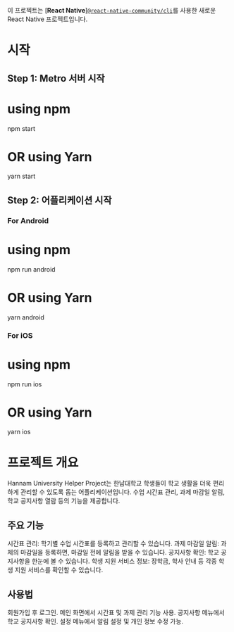 이 프로젝트는 [**React Native**][`@react-native-community/cli`](https://github.com/react-native-community/cli)를 사용한 새로운 React Native 프로젝트입니다.

# 시작

## Step 1: Metro 서버 시작

# using npm
npm start

# OR using Yarn
yarn start

## Step 2: 어플리케이션 시작

### For Android

# using npm
npm run android

# OR using Yarn
yarn android

### For iOS

# using npm
npm run ios

# OR using Yarn
yarn ios


# 프로젝트 개요

Hannam University Helper Project는 한남대학교 학생들이 학교 생활을 더욱 편리하게 관리할 수 있도록 돕는 어플리케이션입니다. 수업 시간표 관리, 과제 마감일 알림, 학교 공지사항 열람 등의 기능을 제공합니다.

## 주요 기능
시간표 관리: 학기별 수업 시간표를 등록하고 관리할 수 있습니다.
과제 마감일 알림: 과제의 마감일을 등록하면, 마감일 전에 알림을 받을 수 있습니다.
공지사항 확인: 학교 공지사항을 한눈에 볼 수 있습니다.
학생 지원 서비스 정보: 장학금, 학사 안내 등 각종 학생 지원 서비스를 확인할 수 있습니다.

## 사용법
회원가입 후 로그인.
메인 화면에서 시간표 및 과제 관리 기능 사용.
공지사항 메뉴에서 학교 공지사항 확인.
설정 메뉴에서 알림 설정 및 개인 정보 수정 가능.
